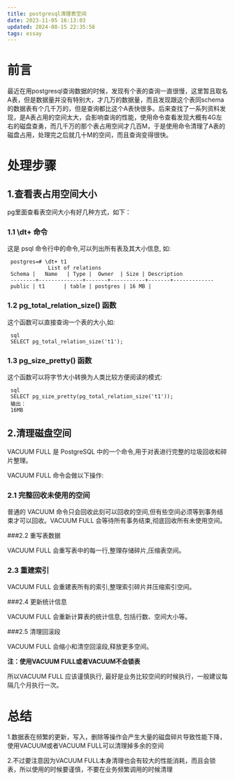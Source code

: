 ```yaml
---
title: postgresql清理表空间
date: 2023-11-05 16:13:03
updated: 2024-08-15 22:35:58
tags: essay
---
```

# 前言

最近在用postgresql查询数据的时候，发现有个表的查询一直很慢，这里暂且取名A表，但是数据量并没有特别大，才几万的数据量，而且发现跟这个表同schema的数据表有个几千万的，但是查询都比这个A表快很多。后来查找了一系列资料发现，是A表占用的空间太大，会影响查询的性能，使用命令查看发现大概有4G左右的磁盘查勇，而几千万的那个表占用空间才几百M，于是使用命令清理了A表的磁盘占用，处理完之后就几十M的空间，而且查询变得很快。



# 处理步骤

## 1.查看表占用空间大小

pg里面查看表空间大小有好几种方式，如下：

### 1.1 \dt+ 命令

这是 psql 命令行中的命令,可以列出所有表及其大小信息, 如:

```
 postgres=# \dt+ t1
             List of relations
 Schema |   Name   | Type |  Owner  | Size | Description 
 --------+--------------+-------+-----------+-------+-------------
 public | t1      | table | postgres | 16 MB | 
```



### 1.2 pg_total_relation_size() 函数

这个函数可以直接查询一个表的大小,如:

```
 sql
 SELECT pg_total_relation_size('t1');
```



### 1.3 pg_size_pretty() 函数

这个函数可以将字节大小转换为人类比较方便阅读的模式:

```
 sql
 SELECT pg_size_pretty(pg_total_relation_size('t1'));
 输出：
 16MB
```

 

 

## 2.清理磁盘空间
 VACUUM FULL 是 PostgreSQL 中的一个命令,用于对表进行完整的垃圾回收和碎片整理。

 VACUUM FULL 命令会做以下操作:

### 2.1 完整回收未使用的空间

普通的 VACUUM 命令只会回收此刻可以回收的空间,但有些空间必须等到事务结束才可以回收。VACUUM FULL 会等待所有事务结束,彻底回收所有未使用空间。

###2.2 重写表数据

VACUUM FULL 会重写表中的每一行,整理存储碎片,压缩表空间。

### 2.3 重建索引

VACUUM FULL 会重建表所有的索引,整理索引碎片并压缩索引空间。

###2.4 更新统计信息

VACUUM FULL 会重新计算表的统计信息, 包括行数、空间大小等。

###2.5 清理回滚段

VACUUM FULL 会缩小和清空回滚段,释放更多空间。

**注：使用VACUUM FULL或者VACUUM不会锁表**

 所以VACUUM FULL 应该谨慎执行, 最好是业务比较空间的时候执行，一般建议每隔几个月执行一次。



# 总结

1.数据表在频繁的更新，写入，删除等操作会产生大量的磁盘碎片导致性能下降，使用VACUUM或者VACUUM FULL可以清理掉多余的空间

2.不过要注意因为VACUUM FULL本身清理也会有较大的性能消耗，而且会锁表，所以使用的时候要谨慎，不要在业务频繁调用的时候清理


